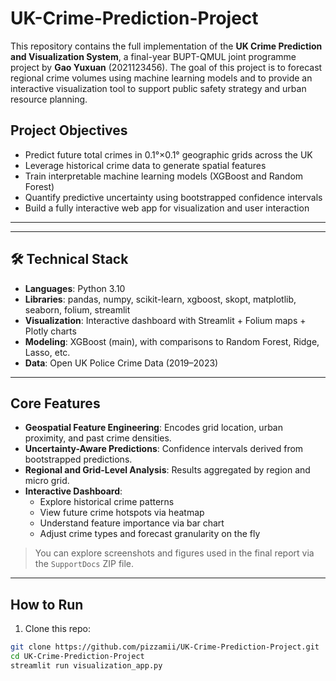 # UK-Crime-Prediction-Project

This repository contains the full implementation of the **UK Crime Prediction and Visualization System**, a final-year BUPT-QMUL joint programme project by **Gao Yuxuan** (2021123456). The goal of this project is to forecast regional crime volumes using machine learning models and to provide an interactive visualization tool to support public safety strategy and urban resource planning.

## Project Objectives

- Predict future total crimes in 0.1°×0.1° geographic grids across the UK
- Leverage historical crime data to generate spatial features
- Train interpretable machine learning models (XGBoost and Random Forest)
- Quantify predictive uncertainty using bootstrapped confidence intervals
- Build a fully interactive web app for visualization and user interaction

---


---

## 🛠️ Technical Stack

- **Languages**: Python 3.10
- **Libraries**: pandas, numpy, scikit-learn, xgboost, skopt, matplotlib, seaborn, folium, streamlit
- **Visualization**: Interactive dashboard with Streamlit + Folium maps + Plotly charts
- **Modeling**: XGBoost (main), with comparisons to Random Forest, Ridge, Lasso, etc.
- **Data**: Open UK Police Crime Data (2019–2023)

---

## Core Features

- **Geospatial Feature Engineering**: Encodes grid location, urban proximity, and past crime densities.
- **Uncertainty-Aware Predictions**: Confidence intervals derived from bootstrapped predictions.
- **Regional and Grid-Level Analysis**: Results aggregated by region and micro grid.
- **Interactive Dashboard**: 
  - Explore historical crime patterns
  - View future crime hotspots via heatmap
  - Understand feature importance via bar chart
  - Adjust crime types and forecast granularity on the fly

> You can explore screenshots and figures used in the final report via the `SupportDocs` ZIP file.

---

## How to Run

1. Clone this repo:

```bash
git clone https://github.com/pizzamii/UK-Crime-Prediction-Project.git
cd UK-Crime-Prediction-Project
streamlit run visualization_app.py

